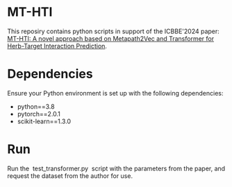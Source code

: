 # MT-HTI
This reposiry contains python scripts in support of the ICBBE'2024 paper: [MT-HTI: A novel approach based on Metapath2Vec and Transformer for Herb-Target Interaction Prediction](https://doi.org/10.1117/12.3044440).

# Dependencies
Ensure your Python environment is set up with the following dependencies:

- python==3.8
- pytorch==2.0.1
- scikit-learn==1.3.0

# Run
Run the  test_transformer.py  script with the parameters from the paper, and request the dataset from the author for use.
